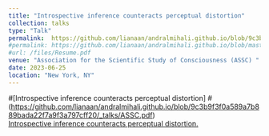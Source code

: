 ```yaml
---
title: "Introspective inference counteracts perceptual distortion"
collection: talks
type: "Talk"
permalink:  https://github.com/lianaan/andralmihali.github.io/blob/9c3b9f3f0a589a7b889bada22f7a9f3a797cff20/_talks/ASSC.pdf  
#permalink: https://github.com/lianaan/andralmihali.github.io/blob/master/files/assc.pdf
#url: /files/Resume.pdf
venue: "Association for the Scientific Study of Consciousness (ASSC) "
date: 2023-06-25
location: "New York, NY"
---
```


#[Introspective inference counteracts perceptual distortion]
#(https://github.com/lianaan/andralmihali.github.io/blob/9c3b9f3f0a589a7b889bada22f7a9f3a797cff20/_talks/ASSC.pdf)  
<a href="andralmihali.github.io/_talks/assc.pdf" target="_blank">Introspective inference counteracts perceptual distortion.</a>
